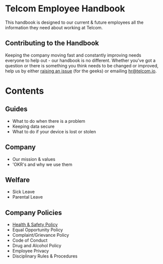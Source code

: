 # Telcom Employee Handbook
This handbook is designed to our current & future employees all the information they need about working at Telcom.

## Contributing to the Handbook
Keeping the company moving fast and constantly improving needs everyone to help out - our handbook is no different. Whether you've got a question or there is something you think needs to be changed or improved, help us by either [raising an issue](https://github.com/telcomuk/handbook/issues) (for the geeks) or emailing [hr@telcom.io](mailto:hr@telcom.io).

# Contents

## Guides
* What to do when there is a problem
* Keeping data secure
* What to do if your device is lost or stolen

## Company
* Our mission & values
* 'OKR's and why we use them

## Welfare
* Sick Leave
* Parental Leave

## Company Policies
* [Health & Safety Policy](policies/health-and-safety)
* Equal Opportunity Policy
* Complaint/Grievance Policy
* Code of Conduct
* Drug and Alcohol Policy
* Employee Privacy
* Disciplinary Rules & Procedures
